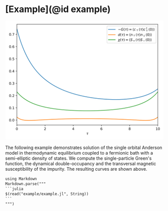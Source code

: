 # [Example](@id example)

![](example/output.svg)

The following example demonstrates solution of the single orbital Anderson model
in thermodynamic equilibrium coupled to a fermionic bath with a semi-elliptic
density of states. We compute the single-particle Green's function, the
dynamical double-occupancy and the transversal magnetic susceptibility of the
impurity. The resulting curves are shown above.

````@eval
using Markdown
Markdown.parse("""
```julia
$(read("example/example.jl", String))
```
""")
````